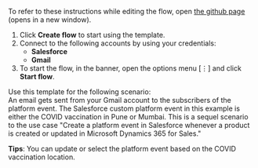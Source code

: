 To refer to these instructions while editing the flow, open [the github page](Send%20a%20Gmail%20message%20when%20a%20platform%20event%20is%20triggered_instructions.md) (opens in a new window).

1.	Click **Create flow** to start using the template.
2.	Connect to the following accounts by using your credentials:
    - **Salesforce**
    - **Gmail**
3.	To start the flow, in the banner, open the options menu [⋮] and click **Start flow**.

Use this template for the following scenario: 
<br>An email gets sent from your Gmail account to the subscribers of the platform event. The Salesforce custom platform event in this example is either the COVID vaccination in Pune or Mumbai.
This is a sequel scenario to the use case "Create a platform event in Salesforce whenever a product is created or updated in Microsoft Dynamics 365 for Sales."

**Tips**: You can update or select the platform event based on the COVID vaccination location.
